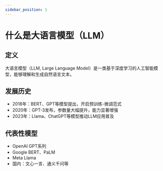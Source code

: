 ```yaml
---
sidebar_position: 1
---
```


# 什么是大语言模型（LLM）

## 定义
大语言模型（LLM, Large Language Model）是一类基于深度学习的人工智能模型，能够理解和生成自然语言文本。

## 发展历史
- 2018年：BERT、GPT等模型提出，开启预训练-微调范式
- 2020年：GPT-3发布，参数量大幅提升，能力显著增强
- 2023年：Llama、ChatGPT等模型推动LLM应用普及

## 代表性模型
- OpenAI GPT系列
- Google BERT、PaLM
- Meta Llama
- 国内：文心一言、通义千问等 